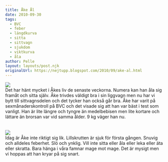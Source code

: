 ```yaml
---
title: Åke Ål
date: 2010-09-30
tags: 
  - BVC
  - feber
  - längdkurva
  - sitta
  - sittvagn
  - sjukdom
  - viktkurva
  - åla	
author: Pelle
layout: layouts/post.njk
originalUrl: https://nejtupp.blogspot.com/2010/09/ake-al.html
---
```


<img src="../../../../img/Kring+Ebbehill-_MG_3105.jpg"><br>Det har hänt mycket i Åkes liv de senaste veckorna. Numera kan han åla sig framåt och sitta själv. Åke trivdes väldigt bra i sin liggvagn men nu har vi bytt till sittvagnsdelen och det tycker han också går bra. Åke har varit på sexmånaderskontroll på BVC och det visade sig att han var bäst i test som vanligt. Han är lite längre och tyngre än medelbebisen men lite kortare och lättare än brorsan var vid samma ålder. 9 kg väger han nu.<br><br><br><img src="../../../../img/ake-kurva6-anonym.png"><br>Idag är Åke inte riktigt sig lik. Lillskrutten är sjuk för första gången. Snuvig och alldeles feberhet. Slö och ynklig. Vill inte sitta eller åla eller leka eller äta eller skratta. Bara hänga i våra famnar mage mot mage. Det är mysigt men vi hoppas att han kryar på sig snart.
